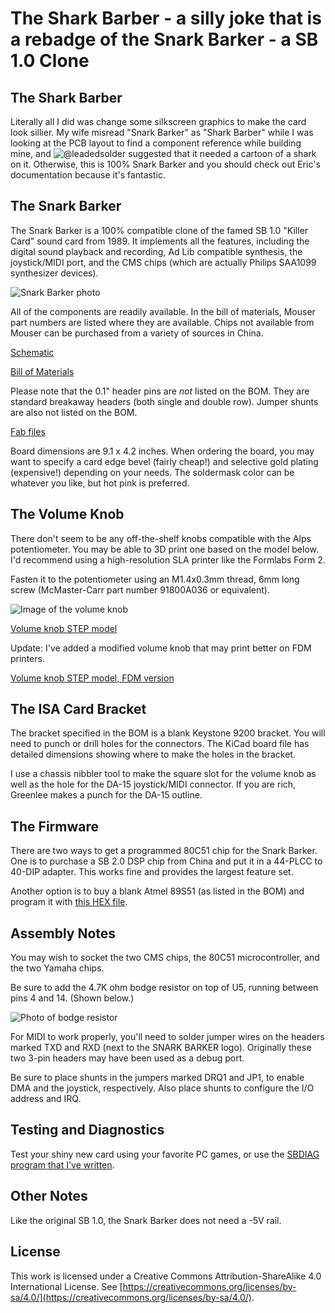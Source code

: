# The Shark Barber - a silly joke that is a rebadge of the Snark Barker - a SB 1.0 Clone

## The Shark Barber
Literally all I did was change some silkscreen graphics to make the card look 
sillier. My wife misread "Snark Barker" as "Shark Barber" while I was looking 
at the PCB layout to find a component reference while building mine, and
![@leadedsolder](https://twitter.com/LeadedSolder) suggested that it needed a
cartoon of a shark on it. Otherwise, this is 100% Snark Barker and you should
check out Eric's documentation because it's fantastic.

## The Snark Barker
The Snark Barker is a 100% compatible clone of the famed SB 1.0 "Killer Card"
sound card from 1989. It implements all the features, including the digital
sound playback and recording, Ad Lib compatible synthesis, the joystick/MIDI
port, and the CMS chips (which are actually Philips SAA1099 synthesizer
devices).

![Snark Barker photo](https://github.com/schlae/snark-barker/blob/master/images/SnarkBarker.png)

All of the components are readily available. In the bill of materials,
Mouser part numbers are listed where they are available. Chips not available
from Mouser can be purchased from a variety of sources in China.

[Schematic](https://github.com/schlae/snark-barker/blob/master/SnarkBarker.pdf)

[Bill of Materials](https://github.com/schlae/snark-barker/blob/master/SnarkBarker.csv)

Please note that the 0.1" header pins are *not* listed on the BOM. They are
standard breakaway headers (both single and double row). Jumper shunts are
also not listed on the BOM.

[Fab files](https://github.com/schlae/snark-barker/blob/master/fab/SnarkBarker.zip)

Board dimensions are 9.1 x 4.2 inches. When ordering the board, you may want
to specify a card edge bevel (fairly cheap!) and selective gold plating
(expensive!) depending on your needs. The soldermask color can be whatever
you like, but hot pink is preferred.

## The Volume Knob
There don't seem to be any off-the-shelf knobs compatible with the Alps
potentiometer. You may be able to 3D print one based on the model below.
I'd recommend using a high-resolution SLA printer like the Formlabs Form 2.

Fasten it to the potentiometer using an M1.4x0.3mm thread, 6mm long screw
(McMaster-Carr part number 91800A036 or equivalent).

![Image of the volume knob](https://github.com/schlae/snark-barker/blob/master/images/vol_knob.png)

[Volume knob STEP model](https://github.com/schlae/snark-barker/blob/master/mech/vol_knob.zip)

Update: I've added a modified volume knob that may print better on FDM
printers.

[Volume knob STEP model, FDM version](https://github.com/schlae/snark-barker/blob/master/mech/vol_knob_fdm.zip)

## The ISA Card Bracket
The bracket specified in the BOM is a blank Keystone 9200 bracket. You will
need to punch or drill holes for the connectors. The KiCad board file has
detailed dimensions showing where to make the holes in the bracket.

I use a chassis nibbler tool to make the square slot for the volume knob as
well as the hole for the DA-15 joystick/MIDI connector. If you are rich,
Greenlee makes a punch for the DA-15 outline.

## The Firmware
There are two ways to get a programmed 80C51 chip for the Snark Barker. One
is to purchase a SB 2.0 DSP chip from China and put it in a 44-PLCC to
40-DIP adapter. This works fine and provides the largest feature set.

Another option is to buy a blank Atmel 89S51 (as listed in the BOM) and
program it with [this HEX file](https://github.com/schlae/snark-barker/blob/master/firmware/sb.hex).

## Assembly Notes
You may wish to socket the two CMS chips, the 80C51 microcontroller, and the
two Yamaha chips.

Be sure to add the 4.7K ohm bodge resistor on top of U5, running between
pins 4 and 14. (Shown below.)

![Photo of bodge resistor](https://github.com/schlae/snark-barker/blob/master/images/bodge.png)

For MIDI to work properly, you'll need to solder jumper wires on the headers
marked TXD and RXD (next to the SNARK BARKER logo). Originally these two 3-pin
headers may have been used as a debug port.

Be sure to place shunts in the jumpers marked DRQ1 and JP1, to enable DMA and
the joystick, respectively. Also place shunts to configure the I/O address and
IRQ.

## Testing and Diagnostics
Test your shiny new card using your favorite PC games, or use the [SBDIAG
program that I've written](https://github.com/schlae/snark-barker/tree/master/sbdiag).

## Other Notes
Like the original SB 1.0, the Snark Barker does not need a -5V rail.

## License
This work is licensed under a Creative Commons Attribution-ShareAlike 4.0
International License. See [https://creativecommons.org/licenses/by-sa/4.0/](https://creativecommons.org/licenses/by-sa/4.0/).

